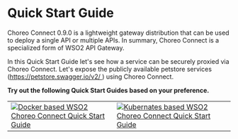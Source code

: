 # Quick Start Guide

Choreo Connect 0.9.0 is a lightweight gateway distribution that can be used to deploy a single API or multiple APIs. In summary,  Choreo Connect is a specialized form of WSO2 API Gateway.

In this Quick Start Guide let's see how a service can be securely proxied via Choreo Connect. Let's expose the publicly available petstore services (https://petstore.swagger.io/v2/ ) using Choreo Connect.

**Try out the following Quick Start Guides based on your preference.**

|                                                                                                                                                                                                  |                                                                                                                                                                                                  |
|--------------------------------------------------------------------------------------------------------------------------------------------------------------------------------------------------|--------------------------------------------------------------------------------------------------------------------------------------------------------------------------------------------------|
| [![Docker based WSO2 Choreo Connect Quick Start Guide]({{base_path}}/assets/img/deploy/mgw/docker-logo.png "Docker based WSO2 Choreo Connect Quick Start Guide")]({{base_path}}/deploy-and-publish/deploy-on-gateway/choreo-connect/getting-started/quick-start-guide/quick-start-guide-docker) | [![Kubernates based WSO2 Choreo Connect Quick Start Guide]({{base_path}}/assets/img/deploy/mgw/kubernates.png "Kubernates based WSO2 Choreo Connect Quick Start Guide")]({{base_path}}/deploy-and-publish/deploy-on-gateway/choreo-connect/getting-started/quick-start-guide/quick-start-guide-kubernetes) |
